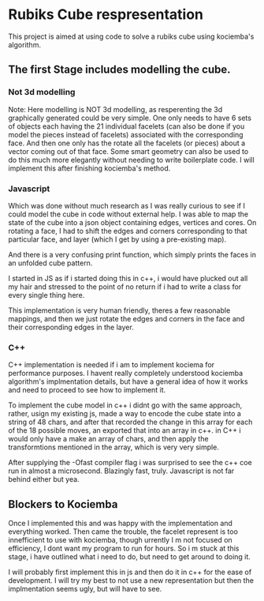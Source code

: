 # Rubiks Cube respresentation

This project is aimed at using code to solve a rubiks cube using kociemba's algorithm.

## The first Stage includes modelling the cube. 

### Not 3d modelling
Note: Here modelling is NOT 3d modelling, as resperenting the 3d graphically generated could be very simple. One only needs to have 6 sets of objects each having the 21 individual facelets (can also be done if you model the pieces instead of facelets) associated with the corresponding face. And then one only has the rotate all the facelets (or pieces) about a vector coming out of that face. Some smart geometry can also be used to do this much more elegantly without needing to write boilerplate code. I will implement this after finishing kociemba's method.

### Javascript
Which was done without much research as I was really curious to see if I could model the cube in code without external help. I was able to map the state of the cube into a json object containing edges, vertices and cores. On rotating a face, I had to shift the edges and corners corresponding to that particular face, and layer (which I get by using a pre-existing map). 

And there is a very confusing print function, which simply prints the faces in an unfolded cube pattern.

I started in JS as if i started doing this in c++, i would have plucked out all my hair and stressed to the point of no return if i had to write a class for every single thing here.

This implementation is very human friendly, theres a few reasonable mappings, and then we just rotate the edges and corners in the face and their corresponding edges in the layer. 

### C++
C++ implementation is needed if i am to implement kociema for performance purposes. I havent really completely understood kociemba algorithm's implmentation details, but have a general idea of how it works and need to proceed to see how to implement it.

To implement the cube model in c++ i didnt go with the same approach, rather, usign my existing js, made a way to encode the cube state into a string of 48 chars, and after that recorded the change in this array for each of the 18 possible moves, an exported that into an array in c++. in C++ i would only have a make an array of chars, and then apply the transformtions mentioned in the array, which is very very simple.

After supplying the -Ofast compiler flag i was surprised to see the c++ coe run in almost a microsecond. Blazingly fast, truly. Javascript is not far behind either but yea.

## Blockers to Kociemba

Once I implemented this and was happy with the implementation and everything worked. Then came the trouble, the facelet represent is too innefficient to use with kociemba, though urrently I m not focused on efficiency, I dont want my program to run for hours. So i m stuck at this stage, i have outlined what i need to do, but need to get around to doing it.

I will probably first implement this in js and then do it in c++ for the ease of development. I will try my best to not use a new representation but then the implmentation seems ugly, but will have to see.

